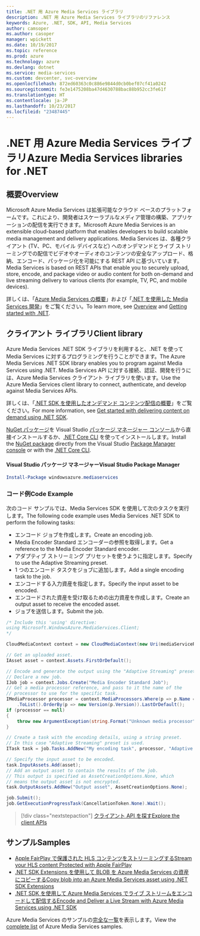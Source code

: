 ```yaml
---
title: .NET 用 Azure Media Services ライブラリ
description: .NET 用 Azure Media Services ライブラリのリファレンス
keywords: Azure, .NET, SDK, API, Media Services
author: camsoper
ms.author: casoper
manager: wpickett
ms.date: 10/19/2017
ms.topic: reference
ms.prod: azure
ms.technology: azure
ms.devlang: dotnet
ms.service: media-services
ms.custom: devcenter, svc-overview
ms.openlocfilehash: 872ed60363c0c886e9844d0cb0bef07cf41a0242
ms.sourcegitcommit: fe3e1475208ba47d4630788bac88b952cc3fe61f
ms.translationtype: HT
ms.contentlocale: ja-JP
ms.lasthandoff: 10/23/2017
ms.locfileid: "23487445"
---
```

# <a name="azure-media-services-libraries-for-net"></a><span data-ttu-id="b063d-104">.NET 用 Azure Media Services ライブラリ</span><span class="sxs-lookup"><span data-stu-id="b063d-104">Azure Media Services libraries for .NET</span></span>

## <a name="overview"></a><span data-ttu-id="b063d-105">概要</span><span class="sxs-lookup"><span data-stu-id="b063d-105">Overview</span></span>

<span data-ttu-id="b063d-106">Microsoft Azure Media Services は拡張可能なクラウド ベースのプラットフォームです。これにより、開発者はスケーラブルなメディア管理の構築、アプリケーションの配信を実行できます。</span><span class="sxs-lookup"><span data-stu-id="b063d-106">Microsoft Azure Media Services is an extensible cloud-based platform that enables developers to build scalable media management and delivery applications.</span></span> <span data-ttu-id="b063d-107">Media Services は、各種クライアント (TV、PC、モバイル デバイスなど) へのオンデマンドとライブ ストリーミングでの配信でビデオやオーディオのコンテンツの安全なアップロード、格納、エンコード、パッケージ化を可能にする REST API に基づいています。</span><span class="sxs-lookup"><span data-stu-id="b063d-107">Media Services is based on REST APIs that enable you to securely upload, store, encode, and package video or audio content for both on-demand and live streaming delivery to various clients (for example, TV, PC, and mobile devices).</span></span> 

<span data-ttu-id="b063d-108">詳しくは、「[Azure Media Services の概要](/azure/media-services/media-services-overview)」および「[.NET を使用した Media Services 開発](/azure/media-services/media-services-dotnet-how-to-use)」をご覧ください。</span><span class="sxs-lookup"><span data-stu-id="b063d-108">To learn more, see [Overview](/azure/media-services/media-services-overview) and [Getting started with .NET](/azure/media-services/media-services-dotnet-how-to-use).</span></span> 

## <a name="client-library"></a><span data-ttu-id="b063d-109">クライアント ライブラリ</span><span class="sxs-lookup"><span data-stu-id="b063d-109">Client library</span></span>

<span data-ttu-id="b063d-110">Azure Media Services .NET SDK ライブラリを利用すると、.NET を使って Media Services に対するプログラミングを行うことができます。</span><span class="sxs-lookup"><span data-stu-id="b063d-110">The Azure Media Services .NET SDK library enables you to program against Media Services using .NET.</span></span> <span data-ttu-id="b063d-111">Media Services API に対する接続、認証、開発を行うには、Azure Media Services クライアント ライブラリを使います。</span><span class="sxs-lookup"><span data-stu-id="b063d-111">Use the Azure Media Services client library to connect, authenticate, and develop against Media Services APIs.</span></span>  

<span data-ttu-id="b063d-112">詳しくは、「[.NET SDK を使用したオンデマンド コンテンツ配信の概要](/azure/media-services/media-services-dotnet-get-started)」をご覧ください。</span><span class="sxs-lookup"><span data-stu-id="b063d-112">For more information, see [Get started with delivering content on demand using .NET SDK](/azure/media-services/media-services-dotnet-get-started).</span></span>

<span data-ttu-id="b063d-113">[NuGet パッケージ](https://www.nuget.org/packages/windowsazure.mediaservices)を Visual Studio [パッケージ マネージャー コンソール][PackageManager]から直接インストールするか、[.NET Core CLI][DotNetCLI] を使ってインストールします。</span><span class="sxs-lookup"><span data-stu-id="b063d-113">Install the [NuGet package](https://www.nuget.org/packages/windowsazure.mediaservices) directly from the Visual Studio [Package Manager console][PackageManager] or with the [.NET Core CLI][DotNetCLI].</span></span>

#### <a name="visual-studio-package-manager"></a><span data-ttu-id="b063d-114">Visual Studio パッケージ マネージャー</span><span class="sxs-lookup"><span data-stu-id="b063d-114">Visual Studio Package Manager</span></span>

```powershell
Install-Package windowsazure.mediaservices
```

### <a name="code-example"></a><span data-ttu-id="b063d-115">コード例</span><span class="sxs-lookup"><span data-stu-id="b063d-115">Code Example</span></span>

<span data-ttu-id="b063d-116">次のコード サンプルでは、Media Services SDK を使用して次のタスクを実行します。</span><span class="sxs-lookup"><span data-stu-id="b063d-116">The following code example uses Media Services .NET SDK to perform the following tasks:</span></span>

- <span data-ttu-id="b063d-117">エンコード ジョブを作成します。</span><span class="sxs-lookup"><span data-stu-id="b063d-117">Create an encoding job.</span></span>
- <span data-ttu-id="b063d-118">Media Encoder Standard エンコーダーの参照を取得します。</span><span class="sxs-lookup"><span data-stu-id="b063d-118">Get a reference to the Media Encoder Standard encoder.</span></span>
- <span data-ttu-id="b063d-119">アダプティブ ストリーミング プリセットを使うように指定します。</span><span class="sxs-lookup"><span data-stu-id="b063d-119">Specify to use the Adaptive Streaming preset.</span></span>
- <span data-ttu-id="b063d-120">1 つのエンコード タスクをジョブに追加します。</span><span class="sxs-lookup"><span data-stu-id="b063d-120">Add a single encoding task to the job.</span></span>
- <span data-ttu-id="b063d-121">エンコードする入力資産を指定します。</span><span class="sxs-lookup"><span data-stu-id="b063d-121">Specify the input asset to be encoded.</span></span>
- <span data-ttu-id="b063d-122">エンコードされた資産を受け取るための出力資産を作成します。</span><span class="sxs-lookup"><span data-stu-id="b063d-122">Create an output asset to receive the encoded asset.</span></span>
- <span data-ttu-id="b063d-123">ジョブを送信します。</span><span class="sxs-lookup"><span data-stu-id="b063d-123">Submit the job.</span></span>


```csharp
/* Include this 'using' directive:
using Microsoft.WindowsAzure.MediaServices.Client;
*/

CloudMediaContext context = new CloudMediaContext(new Uri(mediaServiceRESTAPIEndpoint), tokenProvider);

// Get an uploaded asset.
IAsset asset = context.Assets.FirstOrDefault();

// Encode and generate the output using the "Adaptive Streaming" preset.
// Declare a new job.
IJob job = context.Jobs.Create("Media Encoder Standard Job");
// Get a media processor reference, and pass to it the name of the 
// processor to use for the specific task.
IMediaProcessor processor = context.MediaProcessors.Where(p => p.Name == mediaProcessorName)
    .ToList().OrderBy(p => new Version(p.Version)).LastOrDefault();
if (processor == null) 
{
    throw new ArgumentException(string.Format("Unknown media processor", mediaProcessorName));
}

// Create a task with the encoding details, using a string preset.
// In this case "Adaptive Streaming" preset is used.
ITask task = job.Tasks.AddNew("My encoding task", processor, "Adaptive Streaming", TaskOptions.None);

// Specify the input asset to be encoded.
task.InputAssets.Add(asset);
// Add an output asset to contain the results of the job. 
// This output is specified as AssetCreationOptions.None, which 
// means the output asset is not encrypted. 
task.OutputAssets.AddNew("Output asset", AssetCreationOptions.None);

job.Submit();
job.GetExecutionProgressTask(CancellationToken.None).Wait();
```

> [!div class="nextstepaction"]
> [<span data-ttu-id="b063d-124">クライアント API を探す</span><span class="sxs-lookup"><span data-stu-id="b063d-124">Explore the client APIs</span></span>](/dotnet/api/overview/azure/mediaservices/client)

## <a name="samples"></a><span data-ttu-id="b063d-125">サンプル</span><span class="sxs-lookup"><span data-stu-id="b063d-125">Samples</span></span>

- [<span data-ttu-id="b063d-126">Apple FairPlay で保護された HLS コンテンツをストリーミングする</span><span class="sxs-lookup"><span data-stu-id="b063d-126">Stream your HLS content Protected with Apple FairPlay</span></span>](https://azure.microsoft.com/resources/samples/media-services-dotnet-dynamic-encryption-with-fairplay/)
- [<span data-ttu-id="b063d-127">.NET SDK Extensions を使用して BLOB を Azure Media Services の資産にコピーする</span><span class="sxs-lookup"><span data-stu-id="b063d-127">Copy blob into an Azure Media Services asset using .NET SDK Extensions</span></span>](https://azure.microsoft.com/resources/samples/media-services-dotnet-copy-blob-into-asset/)
- [<span data-ttu-id="b063d-128">.NET SDK を使用して Azure Media Services でライブ ストリームをエンコードして配信する</span><span class="sxs-lookup"><span data-stu-id="b063d-128">Encode and Deliver a Live Stream with Azure Media Services using .NET SDK</span></span>](https://azure.microsoft.com/resources/samples/media-services-dotnet-encode-live-stream-with-ams-clear/)

<span data-ttu-id="b063d-129">Azure Media Services のサンプルの[完全な一覧](https://azure.microsoft.com/resources/samples/?platform=dotnet&service=media-services)を表示します。</span><span class="sxs-lookup"><span data-stu-id="b063d-129">View the [complete list](https://azure.microsoft.com/resources/samples/?platform=dotnet&service=media-services) of Azure Media Services samples.</span></span>


[PackageManager]: https://docs.microsoft.com/nuget/tools/package-manager-console
[DotNetCLI]: https://docs.microsoft.com/dotnet/core/tools/dotnet-add-package
